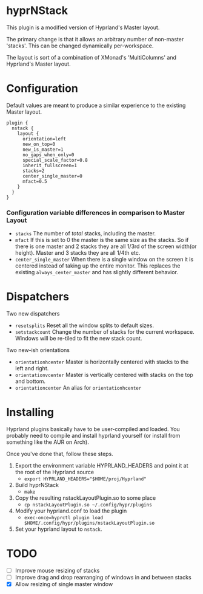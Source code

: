 # hyprNStack
This plugin is a modified version of Hyprland's Master layout. 

The primary change is that it allows an arbitrary number of non-master 'stacks'. This can be changed dynamically per-workspace.

The layout is sort of a combination of XMonad's 'MultiColumns' and Hyprland's Master layout.

# Configuration
Default values are meant to produce a similar experience to the existing Master layout.
```
plugin {
  nstack {
    layout {
      orientation=left
      new_on_top=0
      new_is_master=1
      no_gaps_when_only=0
      special_scale_factor=0.8
      inherit_fullscreen=1
      stacks=2
      center_single_master=0
      mfact=0.5
    }
  }
}
```

### Configuration variable differences in comparison to Master Layout
*  `stacks` The number of *total* stacks, including the master.
*  `mfact` If this is set to 0 the master is the same size as the stacks. So if there is one master and 2 stacks they are all 1/3rd of the screen width(or height). Master and 3 stacks they are all 1/4th etc.
* `center_single_master` When there is a single window on the screen it is centered instead of taking up the entire monitor. This replaces the existing `always_center_master` and has slightly different behavior.

# Dispatchers

Two new dispatchers
 * `resetsplits` Reset all the window splits to default sizes.
 * `setstackcount` Change the number of stacks for the current workspace. Windows will be re-tiled to fit the new stack count.

Two new-ish orientations
 * `orientationhcenter` Master is horizontally centered with stacks to the left and right. 
 * `orientationvcenter` Master is vertically centered with stacks on the top and bottom. 
 * `orientationcenter` An alias for `orientationhcenter`
 

# Installing
Hyprland plugins basically have to be user-compiled and loaded. You probably need to compile and install hyprland yourself (or install from something like the AUR on Arch).
 
Once you've done that, follow these steps.

1. Export the environment variable HYPRLAND_HEADERS and point it at the root of the Hyprland source
   - `export HYPRLAND_HEADERS="$HOME/proj/Hyprland"`
2. Build hyprNStack
   - `make`
3. Copy the resulting nstackLayoutPlugin.so to some place
   - `cp nstackLayoutPlugin.so ~/.config/hypr/plugins`
4. Modify your hyprland.conf to load the plugin
   - `exec-once=hyprctl plugin load $HOME/.config/hypr/plugins/nstackLayoutPlugin.so`
5. Set your hyprland layout to `nstack`. 

# TODO
- [ ] Improve mouse resizing of stacks
- [ ] Improve drag and drop rearranging of windows in and between stacks
- [X] Allow resizing of single master window
